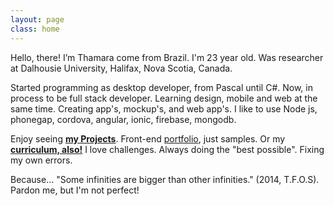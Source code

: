 ```yaml
---
layout: page
class: home
---
```


Hello, there! I’m Thamara come from Brazil. I'm 23 year old. Was researcher at Dalhousie University, Halifax, Nova Scotia, Canada.

Started programming as desktop developer, from Pascal until C#. Now, in process to be full stack developer. Learning design, mobile and web at the same time. Creating app's, mockup's, and web app's. I like to use Node js, phonegap, cordova, angular, ionic, firebase, mongodb. 

Enjoy seeing <a href="../projects/index.html"><strong>my Projects</strong></a>. Front-end <a href="http://bit.ly/portfoliofrontend">portfolio</a>, just samples. Or my<a href="https://docs.google.com/file/d/0B8cWi3slAjyXRWUwbFh2OU82RU0"><strong> curriculum, also!</strong></a> I love challenges. Always doing the "best possible". Fixing my own errors.   

Because... "Some infinities are bigger than other infinities." (2014, T.F.O.S). Pardon me, but I'm not perfect!
